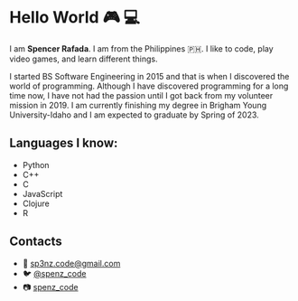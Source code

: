 # Hello World :video_game: :computer:

I am **Spencer Rafada**. I am from the Philippines :philippines:. I like to code, play video games, and learn different things.

I started BS Software Engineering in 2015 and that is when I discovered the world of programming. Although I have discovered programming for a long time now, I have not had the passion until I got back from my volunteer mission in 2019. I am currently finishing my degree in Brigham Young University-Idaho and I am expected to graduate by Spring of 2023.

## Languages I know:
- Python
- C++
- C
- JavaScript
- Clojure
- R

## Contacts

- :email: sp3nz.code@gmail.com
- :bird: [@spenz_code](https://twitter.com/spenz_code)
- :camera: [spenz_code](https://www.instagram.com/spenz_code/)
